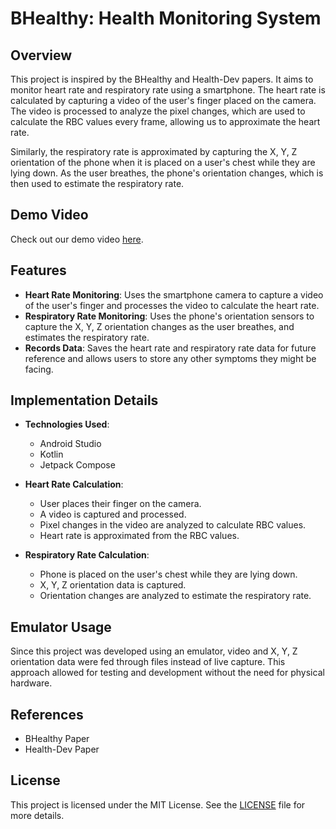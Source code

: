 # BHealthy: Health Monitoring System

## Overview

This project is inspired by the BHealthy and Health-Dev papers. It aims to monitor heart rate and respiratory rate using a smartphone. The heart rate is calculated by capturing a video of the user's finger placed on the camera. The video is processed to analyze the pixel changes, which are used to calculate the RBC values every frame, allowing us to approximate the heart rate.

Similarly, the respiratory rate is approximated by capturing the X, Y, Z orientation of the phone when it is placed on a user's chest while they are lying down. As the user breathes, the phone's orientation changes, which is then used to estimate the respiratory rate.

## Demo Video

Check out our demo video [here](https://youtu.be/-1xG1UfvwBI).

## Features

- **Heart Rate Monitoring**: Uses the smartphone camera to capture a video of the user's finger and processes the video to calculate the heart rate.
- **Respiratory Rate Monitoring**: Uses the phone's orientation sensors to capture the X, Y, Z orientation changes as the user breathes, and estimates the respiratory rate.
- **Records Data**: Saves the heart rate and respiratory rate data for future reference and allows users to store any other symptoms they might be facing.

## Implementation Details

- **Technologies Used**:
  - Android Studio
  - Kotlin
  - Jetpack Compose

- **Heart Rate Calculation**:
   - User places their finger on the camera.
   - A video is captured and processed.
   - Pixel changes in the video are analyzed to calculate RBC values.
   - Heart rate is approximated from the RBC values.

- **Respiratory Rate Calculation**:
   - Phone is placed on the user's chest while they are lying down.
   - X, Y, Z orientation data is captured.
   - Orientation changes are analyzed to estimate the respiratory rate.

## Emulator Usage

Since this project was developed using an emulator, video and X, Y, Z orientation data were fed through files instead of live capture. This approach allowed for testing and development without the need for physical hardware.

## References

- BHealthy Paper
- Health-Dev Paper

## License

This project is licensed under the MIT License. See the [LICENSE](LICENSE) file for more details.